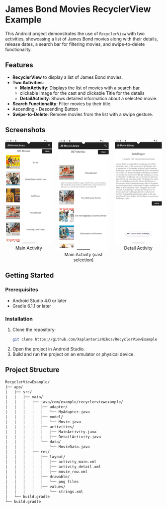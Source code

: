 # James Bond Movies RecyclerView Example

This Android project demonstrates the use of `RecyclerView` with two activities, showcasing a list of James Bond movies along with their details, release dates, a search bar for filtering movies, and swipe-to-delete functionality.

## Features

- **RecyclerView** to display a list of James Bond movies.
- **Two Activities**:
  - **MainActivity**: Displays the list of movies with a search bar.
  - clickable Image for the cast and clickable Title for the details
  - **DetailActivity**: Shows detailed information about a selected movie.
- **Search Functionality**: Filter movies by their title.
- Ascending - Descending Button
- **Swipe-to-Delete**: Remove movies from the list with a swipe gesture.

## Screenshots

<div style="display: flex; gap: 20px;">

  <div style="text-align: center;">
    <img src="app/src/main/res/screenshots/main_Screenshot.png" alt="Main Activity" width="180"/>
    <div style="text-size:12sp">Main Activity</div>
  </div>

  <div style="text-align: center;">
    <img src="app/src/main/res/screenshots/main_b_Screenshot.png" alt="Main Activity (Alternative)" width="180"/>
    <div>Main Activity (cast selection)</div>
  </div>

  <div style="text-align: center;">
    <img src="app/src/main/res/screenshots/details_Screenshot.png" alt="Detail Activity" width="180"/>
    <div>Detail Activity</div>
  </div>

</div>


## Getting Started

### Prerequisites

- Android Studio 4.0 or later
- Gradle 6.1.1 or later

### Installation

1. Clone the repository:
    ```sh
    git clone https://github.com/XaplanterisNikos/RecyclerViewExample
    ```
2. Open the project in Android Studio.
3. Build and run the project on an emulator or physical device.

## Project Structure

```plaintext
RecyclerViewExample/
├── app/
│   ├── src/
│   │   ├── main/
│   │   │   ├── java/com/example/recyclerviewexample/
│   │   │   │   ├── adapter/
│   │   │   │   │   └── MyAdapter.java
│   │   │   │   ├── model/
│   │   │   │   │   └── Movie.java
│   │   │   │   ├── activities/
│   │   │   │   │   ├── MainActivity.java
│   │   │   │   │   ├── DetailActivity.java
│   │   │   │   └── data/
│   │   │   │       └── MovieData.java
│   │   │   ├── res/
│   │   │   │   ├── layout/
│   │   │   │   │   ├── activity_main.xml
│   │   │   │   │   ├── activity_detail.xml
│   │   │   │   │   ├── movie_row.xml
│   │   │   │   ├── drawable/
│   │   │   │   │   └── png files
│   │   │   │   ├── values/
│   │   │   │       └── strings.xml
│   └── build.gradle
└── build.gradle
